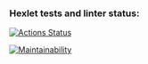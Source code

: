 ### Hexlet tests and linter status:
[![Actions Status](https://github.com/vlshevtsov/frontend-project-44/actions/workflows/hexlet-check.yml/badge.svg)](https://github.com/vlshevtsov/frontend-project-44/actions)

[![Maintainability](https://api.codeclimate.com/v1/badges/3d3e74425f5122494003/maintainability)](https://codeclimate.com/github/vlshevtsov/frontend-project-44/maintainability)
